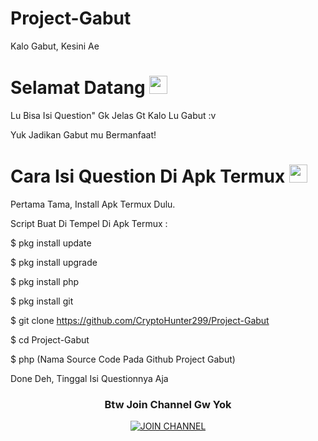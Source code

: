 # Project-Gabut
Kalo Gabut, Kesini Ae

# Selamat Datang <img src="https://github.com/TheDudeThatCode/TheDudeThatCode/blob/master/Assets/Hi.gif" width="29px">
Lu Bisa Isi Question" Gk Jelas Gt Kalo Lu Gabut :v

Yuk Jadikan Gabut mu Bermanfaat!

# Cara Isi Question Di Apk Termux <img src="https://github.com/TheDudeThatCode/TheDudeThatCode/blob/master/Assets/hmm.gif" width="29px">

Pertama Tama, Install Apk Termux Dulu.

Script Buat Di Tempel Di Apk Termux :

$ pkg install update

$ pkg install upgrade

$ pkg install php

$ pkg install git

$ git clone https://github.com/CryptoHunter299/Project-Gabut

$ cd Project-Gabut

$ php (Nama Source Code Pada Github Project Gabut)

Done Deh, Tinggal Isi Questionnya Aja

<h3 align="center">Btw Join Channel Gw Yok</h3>
<p align="center"><a href="https://t.me/FreeDanaPayment"><img src="https://encrypted-tbn0.gstatic.com/images?q=tbn:ANd9GcTpoOpSncDsgyu3-FSgblxSKsD0_TGlL1KwUA&usqp=CAU" alt="JOIN CHANNEL"/></a></p>
